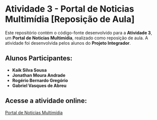 # Atividade 3 - Portal de Noticias Multimídia [Reposição de Aula]

Este repositório contém o código-fonte desenvolvido para a **Atividade 3**, um **Portal de Noticias Multimídia**, realizado como reposição de aula. A atividade foi desenvolvida pelos alunos do **Projeto Integrador**.

## Alunos Participantes:
- **Kaik Silva Sousa**
- **Jonathan Moura Andrade**
- **Rogério Bernardo Gregório**
- **Gabriel Vasques de Abreu**

## Acesse a atividade online:
[Portal de Noticias Multimídia](https://kaikdev.github.io/atividade-3-portal-de-noticias/)